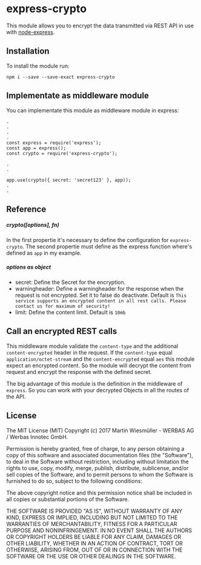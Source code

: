 # express-crypto

This module allows you to encrypt the data transmitted via REST API in use with [node-express](https://www.npmjs.com/package/express).

## Installation

To install the module run:

```
npm i --save --save-exact express-crypto
```

## Implementate as middleware module

You can implementate this module as middleware module in express:

```
.
.
.
.
const express = require('express');
const app = express();
const crypto = require('express-crypto');

.
.

app.use(crypto({ secret: 'secret123' }, app));
.
.
```

## Reference

##### crypto([options], fn)

In the first propertie it's necessary to define the configuration for `express-crypto`. The second propertie must define as the express function where's defined as `app` in my example.

##### options as object

- secret: Define the Secret for the encryption.
- warningheader: Define a warningheader for the response when the request is not encrypted. Set it to false do deactivate. Default is `This service supports an encrypted content in all rest calls. Please contact us for maximum of security!`
- limit: Define the content limit. Default is `10mb`


## Call an encrypted REST calls

This middleware module validate the `content-type` and the additional `content-encrypted` header in the request. If the `content-type` equal `application/octet-stream` and the `content-encrypted` equal `aes` this module expect an encrypted content. So the module will decrypt the content from request and encrypt the response with the defined secret.

The big advantage of this module is the definition in the middleware of `express`. So you can work with your decrypted Objects in all the routes of the API.

## License

The MIT License (MIT)
Copyright (c) 2017 Martin Wiesmüller - WERBAS AG / Werbas Innotec GmbH.

Permission is hereby granted, free of charge, to any person obtaining a copy of this software and associated documentation files (the "Software"), to deal in the Software without restriction, including without limitation the rights to use, copy, modify, merge, publish, distribute, sublicense, and/or sell copies of the Software, and to permit persons to whom the Software is furnished to do so, subject to the following conditions:

The above copyright notice and this permission notice shall be included in all copies or substantial portions of the Software.

THE SOFTWARE IS PROVIDED "AS IS", WITHOUT WARRANTY OF ANY KIND, EXPRESS OR IMPLIED, INCLUDING BUT NOT LIMITED TO THE WARRANTIES OF MERCHANTABILITY, FITNESS FOR A PARTICULAR PURPOSE AND NONINFRINGEMENT. IN NO EVENT SHALL THE AUTHORS OR COPYRIGHT HOLDERS BE LIABLE FOR ANY CLAIM, DAMAGES OR OTHER LIABILITY, WHETHER IN AN ACTION OF CONTRACT, TORT OR OTHERWISE, ARISING FROM, OUT OF OR IN CONNECTION WITH THE SOFTWARE OR THE USE OR OTHER DEALINGS IN THE SOFTWARE.
